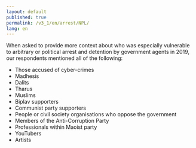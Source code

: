 ```yaml
---
layout: default
published: true
permalink: /v3_1/en/arrest/NPL/
lang: en
---
```


When asked to provide more context about who was especially vulnerable to arbitrary or political arrest and detention by government agents in 2019, our respondents mentioned all of the following:

-	Those accused of cyber-crimes
-	Madhesis
-	Dalits
-	Tharus
-	Muslims
-	Biplav supporters
-	Communist party supporters 
-	People or civil society organisations who oppose the government
-	Members of the Anti-Corruption Party
-	Professionals within Maoist party
-	YouTubers
-	Artists